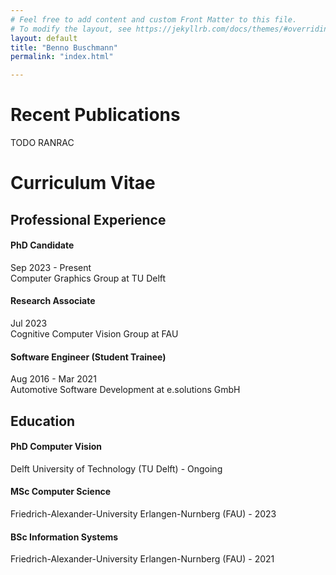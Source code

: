 ```yaml
---
# Feel free to add content and custom Front Matter to this file.
# To modify the layout, see https://jekyllrb.com/docs/themes/#overriding-theme-defaults
layout: default
title: "Benno Buschmann"
permalink: "index.html"

---
```

<h1>Recent Publications</h1>
TODO RANRAC


<h1>Curriculum Vitae</h1>
<h2>Professional Experience</h2>
<section>
<h4>PhD Candidate</h4>
Sep 2023 - Present<br>
Computer Graphics Group at TU Delft
</section>

<section>
<h4>Research Associate</h4>
Jul 2023<br>
Cognitive Computer Vision Group at FAU
</section>

<section>
<h4>Software Engineer (Student Trainee)</h4>
Aug 2016 - Mar 2021<br>
Automotive Software Development at e.solutions GmbH
</section>

<h2>Education</h2>
<section>
<h4>PhD Computer Vision</h4>
Delft University of Technology (TU Delft) - Ongoing
</section>

<section>
<h4>MSc Computer Science</h4>
Friedrich-Alexander-University Erlangen-Nurnberg (FAU) - 2023
</section>

<section>
<h4>BSc Information Systems</h4>
Friedrich-Alexander-University Erlangen-Nurnberg (FAU) - 2021
</section>



